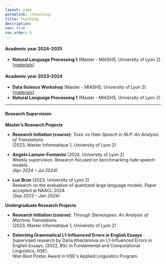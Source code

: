 ```yaml
---
layout: page
permalink: /teaching/
title: Teaching
description:
nav: true
nav_order: 6
---
```


#### Academic year 2024–2025
- **Natural Language Processing 1** (Master - MIASHS, University of Lyon 2) [[materials]](https://github.com/upunaprosk/ul2-nlp-course)

#### Academic year 2023–2024
- **Data Science Workshop** (Master - MIASHS, University of Lyon 2) [[materials]](https://github.com/upunaprosk/ul2-atelier-data-science)
- **Natural Language Processing 1** (Master - MIASHS, University of Lyon 2)

---

#### Research Supervision

**Master’s Research Projects**

- **Research Initiation (course)**: *Toxic vs Hate Speech in NLP: An Analysis of Translations*  
  (2023, Master Informatique 1, University of Lyon 2)  

- **Angelo Lamure-Fontanini** (2024, University of Lyon 2)  
  Weekly supervision. Research focused on benchmarking hate speech models.  
  *(Apr 2024 – Jul 2024)*  

- **Luc Brun** (2023, University of Lyon 2)  
  Research on the evaluation of quantized large language models. Paper accepted at NAACL 2024.  
  *(Sep 2023 – Jan 2024)*  

**Undergraduate Research Projects**

- **Research Initiation (course)**: *Through Stereotypes: An Analysis of Machine Translations*  
  (2023, Master Informatique 1, University of Lyon 2)  

- **Detecting Grammatical L1-Influenced Errors in English Essays**  
  Supervised research by Daria Kharlamova on L1-Influenced Errors in English Essays. (2022, BSc in Fundamental and Computational Linguistics, HSE).  
  Won Best Poster Award in HSE's Applied Linguistics Program.
